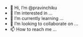 - 👋 Hi, I’m @pravinchiku
- 👀 I’m interested in ...
- 🌱 I’m currently learning ...
- 💞️ I’m looking to collaborate on ...
- 📫 How to reach me ...

<!---
pravinchiku/pravinchiku is a ✨ special ✨ repository because its `README.md` (this file) appears on your GitHub profile.
You can click the Preview link to take a look at your changes.
--->
